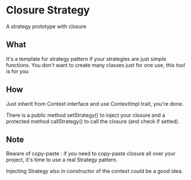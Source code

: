 # Closure Strategy

A strategy prototype with closure

## What

It's a template for strategy pattern if your strategies are just simple
functions. You don't want to create many classes just for one use, this tool
is for you

## How

Just inherit from Context interface and use ContextImpl trait, you're done.

There is a public method setStrategy() to inject your closure and a protected
method callStrategy() to call the closure (and check if setted).

## Note

Beware of copy-paste : if you need to copy-paste closure all over your project,
it's time to use a real Strategy pattern.

Injecting Strategy also in constructor of the context could be a good idea.
